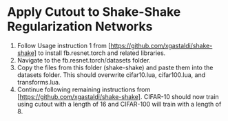 # Apply Cutout to Shake-Shake Regularization Networks

1. Follow Usage instruction 1 from [https://github.com/xgastaldi/shake-shake] to install fb.resnet.torch and related libraries.
2. Navigate to the fb.resnet.torch/datasets folder.
3. Copy the files from this folder (shake-shake) and paste them into the datasets folder. This should overwrite cifar10.lua, cifar100.lua, and transforms.lua.
4. Continue following remaining instructions from [https://github.com/xgastaldi/shake-shake]. CIFAR-10 should now train using cutout with a length of 16 and CIFAR-100 will train with a length of 8.